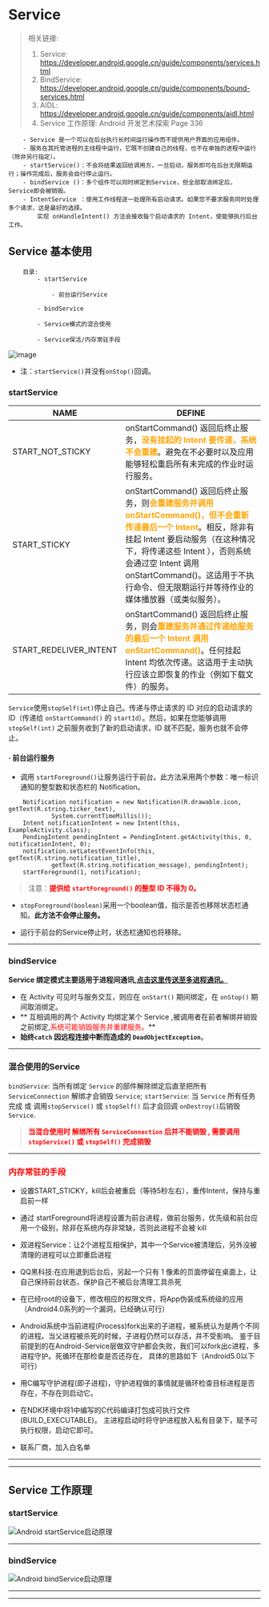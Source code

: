 # Service #

>	相关链接:
>	1. Service: 		https://developer.android.google.cn/guide/components/services.html
>	2. BindService:		https://developer.android.google.cn/guide/components/bound-services.html
>	3. AIDL:			https://developer.android.google.cn/guide/components/aidl.html
>	4. Service 工作原理: Android 开发艺术探索 Page 336 

```
	- Service 是一个可以在后台执行长时间运行操作而不提供用户界面的应用组件。
	- 服务在其托管进程的主线程中运行，它既不创建自己的线程，也不在单独的进程中运行（除非另行指定）。
	- startService()：不会将结果返回给调用方，一旦启动，服务即可在后台无限期运行；操作完成后，服务会自行停止运行。
	- bindService ()：多个组件可以同时绑定到Service，但全部取消绑定后，Service即会被销毁。
	- IntentService ：使用工作线程逐一处理所有启动请求。如果您不要求服务同时处理多个请求，这是最好的选择。
		实现 onHandleIntent() 方法会接收每个启动请求的 Intent，使能够执行后台工作。

```

## Service 基本使用 ##

```
	目录: 
		- startService

			- 前台运行Service

		- bindService

		- Service模式的混合使用

		- Service保活/内存常驻手段

```

![image](https://developer.android.google.cn/images/service_lifecycle.png)

* 注：`startService()`并没有`onStop()`回调。

### startService ###

NAME|DEFINE
-|-
START_NOT_STICKY|onStartCommand() 返回后终止服务，<font color = orange>**没有挂起的 Intent 要传递，系统不会重建**</font>。避免在不必要时以及应用能够轻松重启所有未完成的作业时运行服务。
START_STICKY|onStartCommand() 返回后终止服务，则<font color = orange>**会重建服务并调用 onStartCommand()，但不会重新传递最后一个 Intent**</font>。相反，除非有挂起 Intent 要启动服务（在这种情况下，将传递这些 Intent ），否则系统会通过空 Intent 调用 onStartCommand()。这适用于不执行命令、但无限期运行并等待作业的媒体播放器（或类似服务）。
START_REDELIVER_INTENT|onStartCommand() 返回后终止服务，则会<font color = orange>**重建服务并通过传递给服务的最后一个 Intent 调用 onStartCommand()**</font>。任何挂起 Intent 均依次传递。这适用于主动执行应该立即恢复的作业（例如下载文件）的服务。


`Service`使用`stopSelf(int)`停止自己。传递与停止请求的 ID 对应的启动请求的 ID（传递给 `onStartCommand()` 的 `startId`）。然后，如果在您能够调用 `stopSelf(int)` 之前服务收到了新的启动请求，ID 就不匹配，服务也就不会停止。

#### · 前台运行服务 ####
- 调用 `startForeground()`让服务运行于前台。此方法采用两个参数：唯一标识通知的整型数和状态栏的 Notification。

```
	Notification notification = new Notification(R.drawable.icon, getText(R.string.ticker_text),
	        System.currentTimeMillis());
	Intent notificationIntent = new Intent(this, ExampleActivity.class);
	PendingIntent pendingIntent = PendingIntent.getActivity(this, 0, notificationIntent, 0);
	notification.setLatestEventInfo(this, getText(R.string.notification_title),
	        getText(R.string.notification_message), pendingIntent);
	startForeground(1, notification);

```
> 注意：<font color = red>**提供给 `startForeground()` 的整型 ID 不得为 0。**</font>

- `stopForeground(boolean)`采用一个boolean值，指示是否也移除状态栏通知。**此方法不会停止服务。**

- 运行于前台的Service停止时，状态栏通知也将移除。

---
### bindService ###
**Service 绑定模式主要适用于进程间通讯,[点击这里传送至多进程通讯。](https://github.com/SchafferWang0818/SchafferBaseLibrary/blob/master/notes/Android%E4%B9%8B%E5%A4%9A%E8%BF%9B%E7%A8%8B.md)**

- 在 Activity 可见时与服务交互，则应在 `onStart()` 期间绑定，在 `onStop()` 期间取消绑定。
- ** 互相调用的两个 Activity 均绑定某个 Service ,被调用者在前者解绑并销毁之前绑定,<font color = red>系统可能销毁服务并重建服务。</font>**
- **始终`catch` 因远程连接中断而造成的 `DeadObjectException`**。
---

### 混合使用的Service ###

`bindService`:  当所有绑定 `Service` 的部件解除绑定后直至把所有 `ServiceConnection` 解绑才会销毁 `Service`;
`startService`: 当 `Service` 所有任务完成 或 调用`stopService()` 或 `stopSelf()` 后才会回调 `onDestroy()`后销毁 `Service`.

> <font color = red>**当混合使用时 解绑所有 `ServiceConnection` 后并不能销毁 , 需要调用 `stopService()` 或 `stopSelf()` 完成销毁**</font>

---
### <font color = "red">**内存常驻的手段**</font> ###

- 设置START_STICKY，kill后会被重启（等待5秒左右），重传Intent，保持与重启前一样

- 通过 startForeground将进程设置为前台进程，做前台服务，优先级和前台应用一个级别​，除非在系统内存非常缺，否则此进程不会被 kill

- 双进程Service：让2个进程互相保护，其中一个Service被清理后，另外没被清理的进程可以立即重启进程

- QQ黑科技:在应用退到后台后，另起一个只有 1 像素的页面停留在桌面上，让自己保持前台状态，保护自己不被后台清理工具杀死

- 在已经root的设备下，修改相应的权限文件，将App伪装成系统级的应用（Android4.0系列的一个漏洞，已经确认可行）

- Android系统中当前进程(Process)fork出来的子进程，被系统认为是两个不同的进程。当父进程被杀死的时候，子进程仍然可以存活，并不受影响。 鉴于目前提到的在Android-Service层做双守护都会失败，我们可以fork出c进程，多进程守护。死循环在那检查是否还存在， 具体的思路如下（Android5.0以下可行）

- 用C编写守护进程(即子进程)，守护进程做的事情就是循环检查目标进程是否存在，不存在则启动它。

- 在NDK环境中将1中编写的C代码编译打包成可执行文件(BUILD_EXECUTABLE)。
主进程启动时将守护进程放入私有目录下，赋予可执行权限，启动它即可。


- 联系厂商，加入白名单

----

----

## Service 工作原理 ##

### startService ###

![Android startService启动原理](https://i.imgur.com/5AqP7s8.png)

---
### bindService ###

![Android bindService启动原理](https://i.imgur.com/fC709Tr.png)

---

----